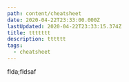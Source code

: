 ```yaml
---
path: content/cheatsheet
date: 2020-04-22T23:33:00.000Z
lastUpdated: 2020-04-22T23:33:15.374Z
title: ttttttt
description: tttttt
tags:
  - cheatsheet
---
```

flda;fldsaf
